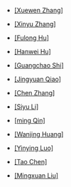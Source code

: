 - [[Xuewen Zhang]](https://www.x-mol.com/groups/Shang_jingzhi/people/92015)

- [[Xinyu Zhang]](https://www.x-mol.com/groups/Shang_jingzhi/people/92029)

- [[Fulong Hu]](https://www.x-mol.com/groups/Shang_jingzhi/people/92016)

- [[Hanwei Hu]](https://www.x-mol.com/groups/Shang_jingzhi/people/91969)

- [[Guangchao Shi]](https://www.x-mol.com/groups/Shang_jingzhi/people/92030)

- [[Jingyuan Qiao]](https://www.x-mol.com/groups/Shang_jingzhi/people/92032)

- [[Chen Zhang]](https://www.x-mol.com/groups/Shang_jingzhi/people/92011)

- [[Siyu Li]](https://www.x-mol.com/groups/Shang_jingzhi/people/92012)

- [[ming Qin]](https://www.x-mol.com/groups/Shang_jingzhi/people/92014)

- [[Wanjing Huang]](https://www.x-mol.com/groups/Shang_jingzhi/people/92017)

- [[Yinying Luo]](https://www.x-mol.com/groups/Shang_jingzhi/people/92019)

- [[Tao Chen]](https://www.x-mol.com/groups/Shang_jingzhi/people/92031)

- [[Mingxuan Liu]](https://www.x-mol.com/groups/Shang_jingzhi/people/92013)
